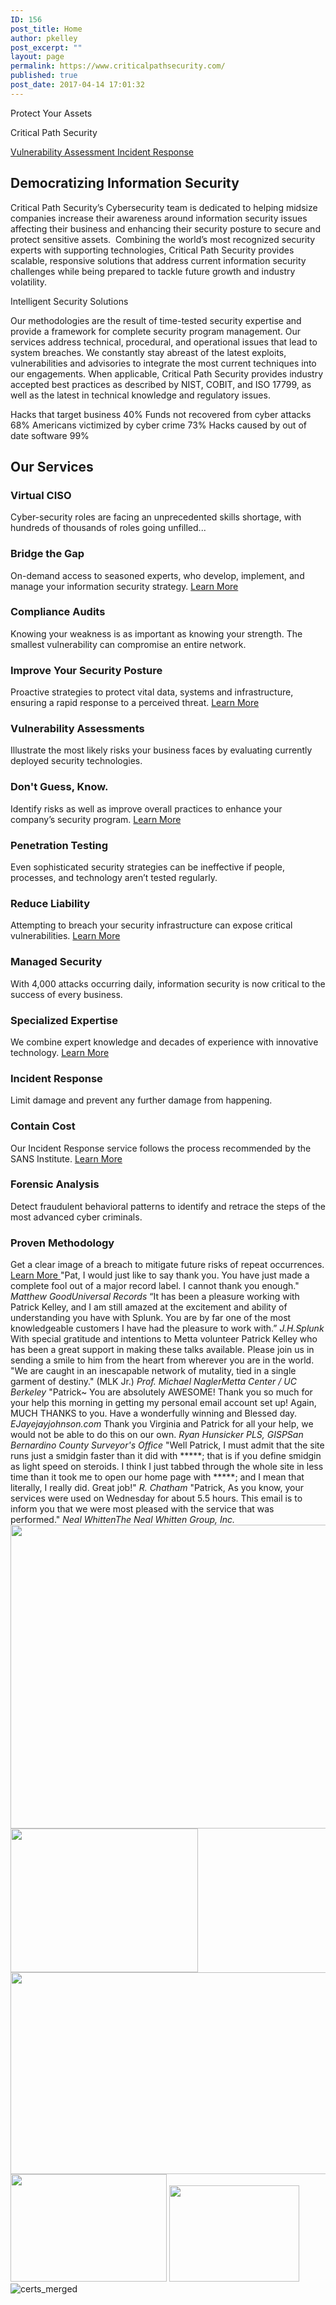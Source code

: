 ```yaml
---
ID: 156
post_title: Home
author: pkelley
post_excerpt: ""
layout: page
permalink: https://www.criticalpathsecurity.com/
published: true
post_date: 2017-04-14 17:01:32
---
```

<p>Protect Your Assets</p><p>Critical Path Security</p>		
			<a href="/services/vulnerability-assessment/" role="button">
						Vulnerability Assessment
					</a>
			<a href="/services/incident-response/" role="button">
						Incident Response
					</a>
			<h2>Democratizing Information Security</h2>		
		<p>Critical Path Security’s Cybersecurity team is dedicated to helping midsize companies increase their awareness around information security issues affecting their business and enhancing their security posture to secure and protect sensitive assets.  Combining the world’s most recognized security experts with supporting technologies, Critical Path Security provides scalable, responsive solutions that address current information security challenges while being prepared to tackle future growth and industry volatility.</p><p>Intelligent Security Solutions</p><p>Our methodologies are the result of time-tested security expertise and provide a framework for complete security program management. Our services address technical, procedural, and operational issues that lead to system breaches. We constantly stay abreast of the latest exploits, vulnerabilities and advisories to integrate the most current techniques into our engagements. When applicable, Critical Path Security provides industry accepted best practices as described by NIST, COBIT, and ISO 17799, as well as the latest in technical knowledge and regulatory issues.</p>		
						Hacks that target business
									40%
						Funds not recovered from cyber attacks
									68%
						Americans victimized by cyber crime
									73%
						Hacks caused by out of date software
									99%
			<h2>Our Services</h2>		
													<h3>
								Virtual CISO							</h3>
								Cyber-security roles are facing an unprecedented skills shortage, with hundreds of thousands of roles going unfilled...							
													<h3>
								Bridge the Gap							</h3>
								On-demand access to seasoned experts, who develop, implement, and manage your information security strategy.							
													<a href="https://www.criticalpathsecurity.com/managed-security/virtual-ciso/">
								Learn More							</a>
													<h3>
								Compliance Audits							</h3>
								Knowing your weakness is as important as knowing your strength. The smallest vulnerability can compromise an entire network.							
													<h3>
								Improve Your Security Posture							</h3>
								Proactive strategies to protect vital data, systems and infrastructure, ensuring a rapid response to a perceived threat. 							
													<a href="https://www.criticalpathsecurity.com/services/compliance-audits/">
								Learn More							</a>
													<h3>
								Vulnerability Assessments							</h3>
								Illustrate the most likely risks your business faces by evaluating currently deployed security technologies. 							
													<h3>
								Don't Guess, Know.							</h3>
								Identify risks as well as improve overall practices to enhance your company’s security program.							
													<a href="https://www.criticalpathsecurity.com/services/vulnerability-assessment/">
								Learn More							</a>
													<h3>
								Penetration Testing							</h3>
								Even sophisticated security strategies can be ineffective if people, processes, and technology aren’t tested regularly.							
													<h3>
								Reduce Liability							</h3>
								Attempting to breach your security infrastructure can expose critical vulnerabilities.							
													<a href="https://www.criticalpathsecurity.com/services/penetration-testing/">
								Learn More							</a>
													<h3>
								Managed Security							</h3>
								With 4,000 attacks occurring daily, information security is now critical to the success of every business.							
													<h3>
								Specialized Expertise							</h3>
								We combine expert knowledge and decades of experience with innovative technology. 							
													<a href="https://www.criticalpathsecurity.com/managed-security/security-monitoring-and-management/">
								Learn More							</a>
													<h3>
								Incident Response							</h3>
								Limit damage and prevent any further damage from happening.							
													<h3>
								Contain Cost							</h3>
								Our Incident Response service follows the process recommended by the SANS Institute.							
													<a href="https://www.criticalpathsecurity.com/services/incident-response/">
								Learn More							</a>
													<h3>
								Forensic Analysis							</h3>
								Detect fraudulent behavioral patterns to identify and retrace the steps of the most advanced cyber criminals.							
													<h3>
								Proven Methodology							</h3>
								Get a clear image of a breach to mitigate future risks of repeat occurrences. 							
													<a href="https://www.criticalpathsecurity.com/services/forensic-analysis/">
								Learn More							</a>
						"Pat, I would just like to say thank you. You have just made a complete fool out of a major record label. I cannot thank you enough."					
								<cite>Matthew GoodUniversal Records</cite>			
						“It has been a pleasure working with Patrick Kelley, and I am still amazed at the excitement and ability of understanding you have with Splunk. You are by far one of the most knowledgeable customers I have had the pleasure to work with.”					
								<cite>J.H.Splunk</cite>			
						With special gratitude and intentions to Metta volunteer Patrick Kelley who has been a great support in making these talks available.  Please join us in sending a smile to him from the heart from wherever you are in the world. "We are caught in an inescapable network of mutality, tied in a single garment of destiny." (MLK Jr.)					
								<cite>Prof. Michael NaglerMetta Center / UC Berkeley</cite>			
						"Patrick~
You are absolutely AWESOME! Thank you so much for your help this morning in getting my personal email account set up!
Again, MUCH THANKS to you. Have a wonderfully winning and Blessed day.					
								<cite>EJayejayjohnson.com</cite>			
						Thank you Virginia and Patrick for all your help, we would not be able to do this on our own.					
								<cite>Ryan Hunsicker PLS, GISPSan Bernardino County Surveyor's Office</cite>			
						"Well Patrick, I must admit that the site runs just a smidgin faster than it did with *****; that is if you define smidgin as light speed on steroids.  I think I just tabbed through the whole site in less time than it took me to open our home page with *****; and I mean that literally, I really did.  Great job!"					
								<cite>R. Chatham</cite>			
						"Patrick, As you know, your services were used on Wednesday for about 5.5 hours. This email is to inform you that we were most pleased with the service that was performed."					
								<cite>Neal WhittenThe Neal Whitten Group, Inc.</cite>			
										<img width="1024" height="486" src="https://www.criticalpathsecurity.com/wp-content/uploads/2017/11/ISC²_logo_vectorized.svg-1024x486.png" alt="" srcset="https://www.criticalpathsecurity.com/wp-content/uploads/2017/11/ISC²_logo_vectorized.svg-1024x486.png 1024w, https://www.criticalpathsecurity.com/wp-content/uploads/2017/11/ISC²_logo_vectorized.svg-300x142.png 300w, https://www.criticalpathsecurity.com/wp-content/uploads/2017/11/ISC²_logo_vectorized.svg-768x364.png 768w, https://www.criticalpathsecurity.com/wp-content/uploads/2017/11/ISC²_logo_vectorized.svg.png 1200w" sizes="(max-width: 1024px) 100vw, 1024px" />											
										<img width="300" height="230" src="https://www.criticalpathsecurity.com/wp-content/uploads/2017/11/CEH-300x230.png" alt="" />											
										<img width="1024" height="323" src="https://www.criticalpathsecurity.com/wp-content/uploads/2017/12/securityplus-1024x323.png" alt="" srcset="https://www.criticalpathsecurity.com/wp-content/uploads/2017/12/securityplus-1024x323.png 1024w, https://www.criticalpathsecurity.com/wp-content/uploads/2017/12/securityplus-300x95.png 300w, https://www.criticalpathsecurity.com/wp-content/uploads/2017/12/securityplus-768x242.png 768w" sizes="(max-width: 1024px) 100vw, 1024px" />											
										<img width="250" height="172" src="https://www.criticalpathsecurity.com/wp-content/uploads/2018/07/CCNA-Security-Logo.png" alt="" />											
										<img width="208" height="154" src="https://www.criticalpathsecurity.com/wp-content/uploads/2017/11/JNCIA.png" alt="" />											
										<img src="https://www.criticalpathsecurity.com/wp-content/uploads/elementor/thumbs/certs_merged-niq1wp47u8hvytb15h2myppkr4k1drjt8vg4sy3tb4.jpg" title="certs_merged" alt="certs_merged" />